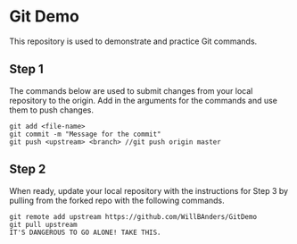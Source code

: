# Git Demo

This repository is used to demonstrate and practice Git commands.

## Step 1

The commands below are used to submit changes from your local repository to the
origin. Add in the arguments for the commands and use them to push changes.

```
git add <file-name>
git commit -m "Message for the commit"
git push <upstream> <branch> //git push origin master
```

## Step 2

When ready, update your local repository with the instructions for Step 3 by
pulling from the forked repo with the following commands.

```
git remote add upstream https://github.com/WillBAnders/GitDemo
git pull upstream
IT'S DANGEROUS TO GO ALONE! TAKE THIS.
```

